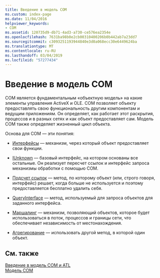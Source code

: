 ```yaml
---
title: Введение в модель COM
ms.custom: index-page
ms.date: 11/04/2016
helpviewer_keywords:
- COM
ms.assetid: 120735d9-db71-4ad3-a730-ce576ea2354e
ms.openlocfilehash: 7631ba98b0e2cb00310400206b0b442ab7a23dd7
ms.sourcegitcommit: c3093251193944840e3d0a068ecc30e6449624ba
ms.translationtype: MT
ms.contentlocale: ru-RU
ms.lasthandoff: 03/04/2019
ms.locfileid: "57277434"
---
```

# <a name="introduction-to-com"></a>Введение в модель COM

COM является фундаментальным «объектную модель» на какие элементы управления ActiveX и OLE. COM позволяет объекту предоставлять свою функциональность другим компонентам и ведущим приложениям. Он определяет, как работает этот раскрытия, процессов и в разных сетях и как объект предоставляет сам. Модель COM также определяет жизненный цикл объекта.

Основа для COM — эти понятия:

- [Интерфейсы](../atl/interfaces-atl.md) — механизм, через который объект предоставляет свои функции.

- [IUnknown](../atl/iunknown.md) — базовый интерфейс, на котором основаны все остальные. Он реализует пересчет ссылок и интерфейс запроса механизмы обработки с помощью COM.

- [Подсчет ссылок](../atl/reference-counting.md) — метод, по которому объект (или, строго говоря, интерфейс) решает, когда больше не используется и поэтому предоставляется бесплатно удалить себя.

- [QueryInterface](../atl/queryinterface.md) — метод, используемый для запроса объектов для заданного интерфейса.

- [Маршалинг](../atl/marshaling.md) — механизм, позволяющий объектов, которое будет использоваться в поток, процессов и границы сети, что обеспечивает независимость от местонахождения.

- [Агрегирование](../atl/aggregation.md) — использовать другой метод, в которой один объект.

## <a name="see-also"></a>См. также

[Введение в модель COM и ATL](../atl/introduction-to-com-and-atl.md)<br/>
[Модель COM](/windows/desktop/com/the-component-object-model)
